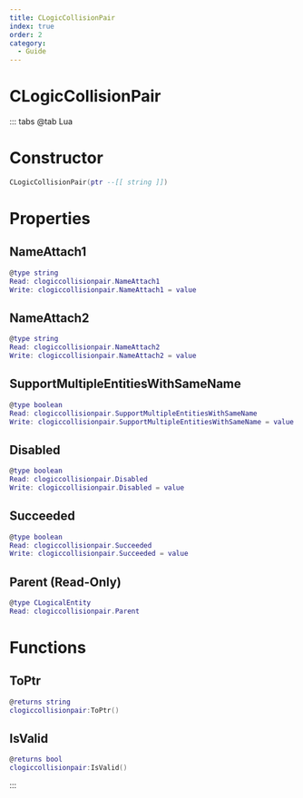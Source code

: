 ```yaml
---
title: CLogicCollisionPair
index: true
order: 2
category:
  - Guide
---
```


# CLogicCollisionPair

::: tabs
@tab Lua
# Constructor
```lua
CLogicCollisionPair(ptr --[[ string ]])
```
# Properties
## NameAttach1 
```lua
@type string
Read: clogiccollisionpair.NameAttach1
Write: clogiccollisionpair.NameAttach1 = value
```
## NameAttach2 
```lua
@type string
Read: clogiccollisionpair.NameAttach2
Write: clogiccollisionpair.NameAttach2 = value
```
## SupportMultipleEntitiesWithSameName 
```lua
@type boolean
Read: clogiccollisionpair.SupportMultipleEntitiesWithSameName
Write: clogiccollisionpair.SupportMultipleEntitiesWithSameName = value
```
## Disabled 
```lua
@type boolean
Read: clogiccollisionpair.Disabled
Write: clogiccollisionpair.Disabled = value
```
## Succeeded 
```lua
@type boolean
Read: clogiccollisionpair.Succeeded
Write: clogiccollisionpair.Succeeded = value
```
## Parent (Read-Only)
```lua
@type CLogicalEntity
Read: clogiccollisionpair.Parent
```
# Functions
## ToPtr
```lua
@returns string
clogiccollisionpair:ToPtr()
```
## IsValid
```lua
@returns bool
clogiccollisionpair:IsValid()
```

:::